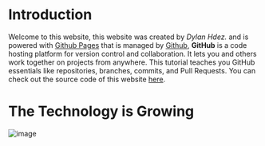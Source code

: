 # Introduction
Welcome to this website, this website was created by _Dylan Hdez._ and is powered with [Github Pages](https://pages.github.com/) that is managed by [Github](https://github.com/), **GitHub** is a code hosting platform for version control and collaboration. It lets you and others work together on projects from anywhere. This tutorial teaches you GitHub essentials like repositories, branches, commits, and Pull Requests. You can check out the source code of this website [here](https://github.com/UltimateDystrom/The-Technology-is-Growing). 

# The Technology is Growing
![image](https://itbrief.co.nz/uploads/story/2020/08/24/GettyImages-1215836494.jpg(small))
